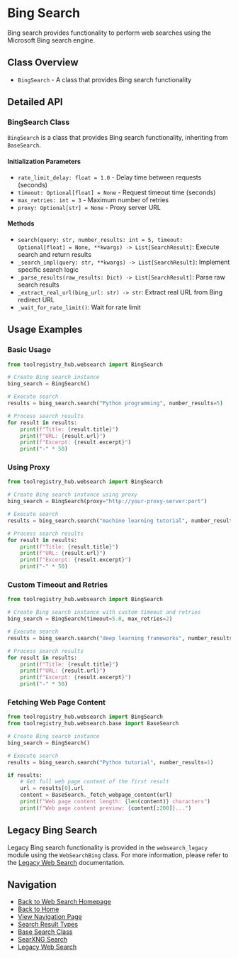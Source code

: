 # Bing Search

Bing search provides functionality to perform web searches using the Microsoft Bing search engine.

## Class Overview

- `BingSearch` - A class that provides Bing search functionality

## Detailed API

### BingSearch Class

`BingSearch` is a class that provides Bing search functionality, inheriting from `BaseSearch`.

#### Initialization Parameters

- `rate_limit_delay: float = 1.0` - Delay time between requests (seconds)
- `timeout: Optional[float] = None` - Request timeout time (seconds)
- `max_retries: int = 3` - Maximum number of retries
- `proxy: Optional[str] = None` - Proxy server URL

#### Methods

- `search(query: str, number_results: int = 5, timeout: Optional[float] = None, **kwargs) -> List[SearchResult]`: Execute search and return results
- `_search_impl(query: str, **kwargs) -> List[SearchResult]`: Implement specific search logic
- `_parse_results(raw_results: Dict) -> List[SearchResult]`: Parse raw search results
- `_extract_real_url(bing_url: str) -> str`: Extract real URL from Bing redirect URL
- `_wait_for_rate_limit()`: Wait for rate limit

## Usage Examples

### Basic Usage

```python
from toolregistry_hub.websearch import BingSearch

# Create Bing search instance
bing_search = BingSearch()

# Execute search
results = bing_search.search("Python programming", number_results=5)

# Process search results
for result in results:
    print(f"Title: {result.title}")
    print(f"URL: {result.url}")
    print(f"Excerpt: {result.excerpt}")
    print("-" * 50)
```

### Using Proxy

```python
from toolregistry_hub.websearch import BingSearch

# Create Bing search instance using proxy
bing_search = BingSearch(proxy="http://your-proxy-server:port")

# Execute search
results = bing_search.search("machine learning tutorial", number_results=3)

# Process search results
for result in results:
    print(f"Title: {result.title}")
    print(f"URL: {result.url}")
    print(f"Excerpt: {result.excerpt}")
    print("-" * 50)
```

### Custom Timeout and Retries

```python
from toolregistry_hub.websearch import BingSearch

# Create Bing search instance with custom timeout and retries
bing_search = BingSearch(timeout=5.0, max_retries=2)

# Execute search
results = bing_search.search("deep learning frameworks", number_results=5, timeout=10.0)

# Process search results
for result in results:
    print(f"Title: {result.title}")
    print(f"URL: {result.url}")
    print(f"Excerpt: {result.excerpt}")
    print("-" * 50)
```

### Fetching Web Page Content

```python
from toolregistry_hub.websearch import BingSearch
from toolregistry_hub.websearch.base import BaseSearch

# Create Bing search instance
bing_search = BingSearch()

# Execute search
results = bing_search.search("Python tutorial", number_results=1)

if results:
    # Get full web page content of the first result
    url = results[0].url
    content = BaseSearch._fetch_webpage_content(url)
    print(f"Web page content length: {len(content)} characters")
    print(f"Web page content preview: {content[:200]}...")
```

## Legacy Bing Search

Legacy Bing search functionality is provided in the `websearch_legacy` module using the `WebSearchBing` class. For more information, please refer to the [Legacy Web Search](legacy.md) documentation.

## Navigation

- [Back to Web Search Homepage](index.md)
- [Back to Home](../readme_en.md)
- [View Navigation Page](../navigation.md)
- [Search Result Types](search_result.md)
- [Base Search Class](base_search.md)
- [SearXNG Search](searxng.md)
- [Legacy Web Search](legacy.md)
